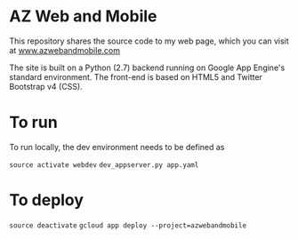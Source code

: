 # AZ Web and Mobile

This repository shares the source code to my web page, which you can visit at  www.azwebandmobile.com 

The site is built on a Python (2.7) backend running on Google App Engine's standard environment. The front-end is based 
on HTML5 and Twitter Bootstrap v4 (CSS).

# To run

To run locally, the dev environment needs to be defined as

`source activate webdev`
`dev_appserver.py app.yaml`   

# To deploy

`source deactivate`
`gcloud app deploy --project=azwebandmobile`

